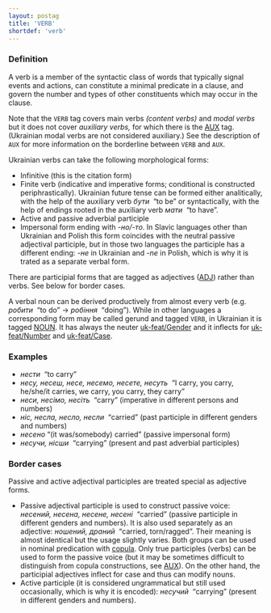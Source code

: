 ```yaml
---
layout: postag
title: 'VERB'
shortdef: 'verb'
---
```


### Definition

A verb is a member of the syntactic class of words that typically signal events and actions, can constitute a minimal predicate in a
clause, and govern the number and types of other constituents which may occur in the clause.

Note that the `VERB` tag covers main verbs _(content verbs)_ and _modal verbs_ but it does not cover _auxiliary verbs,_ for which there is the [AUX]() tag. (Ukrainian modal verbs are not considered auxiliary.) See the description of `AUX` for more information on the borderline between `VERB` and `AUX`.

Ukrainian verbs can take the following morphological forms:

- Infinitive (this is the citation form)
- Finite verb (indicative and imperative forms; conditional is constructed periphrastically). Ukrainian future tense can be formed either analitically, with the help of the auxiliary verb _бути_ &nbsp;“to be” or syntactically, with the help of endings rooted in the auxiliary verb _мати_ &nbsp;“to have”. 
- Active and passive adverbial participle
- Impersonal form ending with _-но/-то_. In Slavic languages other than Ukrainian and Polish this form coincides with the neutral passive adjectival participle, but in those two languages the participle has a different ending: _-не_ in Ukrainian and _-ne_ in Polish, which is why it is trated as a separate verbal form.

There are participial forms that are tagged as adjectives ([ADJ]()) rather than verbs.
See below for border cases.

A verbal noun can be derived productively from almost every verb (e.g. _робити_ &nbsp;“to do” → _робіння_ &nbsp;“doing”). While in other languages a corresponding form may be called gerund and tagged `VERB`, in Ukrainian it is tagged [NOUN](). It has always the neuter [uk-feat/Gender]() and it inflects for [uk-feat/Number]() and [uk-feat/Case]().

### Examples

- _нести_ &nbsp;“to carry”
- _несу, несеш, несе, несемо, несете, несуть_ &nbsp;“I carry, you carry, he/she/it carries, we carry, you carry, they carry”
- _неси, несімо, несіть_ &nbsp;“carry” (imperative in different persons and numbers)
- _ніс, несла, несло, несли_ &nbsp;“carried” (past participle in different genders and numbers)
- _несено_&nbsp;“(it was/somebody) carried” (passive impersonal form)
- _несучи, нісши_ &nbsp;“carrying” (present and past adverbial participles)

### Border cases

Passive and active adjectival participles are treated special as adjective forms. 
- Passive adjectival participle is used to construct passive voice: _несений, несена, несене, несені_ &nbsp;“carried” (passive participle in different genders and numbers). It is also used separately as an adjective: _ношений, драний_ &nbsp;“carried, torn/ragged”. Their meaning is almost identical but the usage slightly varies. Both groups can be used in nominal predication with [copula](uk-dep/cop). Only true participles (verbs) can be used to form the passive voice (but it may be sometimes difficult to distinguish from copula constructions, see [AUX]()). On the other hand, the participial adjectives inflect for case and thus can modify nouns.
- Active participle (it is considered ungrammatical but still used occasionally, which is why it is encoded): _несучий_ &nbsp;“carrying” (present in different genders and numbers).


